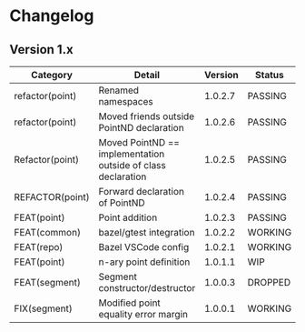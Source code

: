 # Changelog

## Version 1.x

| Category        | Detail                                                       | Version | Status  |
| --------------- | ------------------------------------------------------------ | ------- | ------- |
| refactor(point) | Renamed namespaces | 1.0.2.7 | PASSING |
| refactor(point) | Moved friends outside PointND declaration                    | 1.0.2.6 | PASSING |
| Refactor(point) | Moved PointND == implementation outside of class declaration | 1.0.2.5 | PASSING |
| REFACTOR(point) | Forward declaration of PointND                               | 1.0.2.4 | PASSING |
| FEAT(point)     | Point addition                                               | 1.0.2.3 | PASSING |
| FEAT(common)    | bazel/gtest integration                                      | 1.0.2.2 | WORKING |
| FEAT(repo)      | Bazel VSCode config                                          | 1.0.2.1 | WORKING |
| FEAT(point)     | n-ary point definition                                       | 1.0.1.1 | WIP     |
| FEAT(segment)   | Segment constructor/destructor                               | 1.0.0.3 | DROPPED |
| FIX(segment)    | Modified point equality error margin                         | 1.0.0.1 | WORKING |